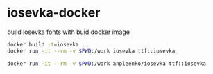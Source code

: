 # iosevka-docker

build iosevka fonts with buid docker image
```bash
docker build -t=iosevka .
docker run -it --rm -v $PWD:/work iosevka ttf::iosevka
```

```bash
docker run -it --rm -v $PWD:/work anpleenko/iosevka ttf::iosevka
```
